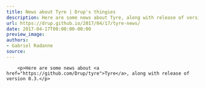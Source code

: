 ```yaml
---
title: News about Tyre | Drup's thingies
description: Here are some news about Tyre, along with release of version 0.3.
url: https://drup.github.io/2017/04/17/tyre-news/
date: 2017-04-17T00:00:00-00:00
preview_image:
authors:
- Gabriel Radanne
source:
---
```



        
        
        
        <p>Here are some news about <a href="https://github.com/Drup/tyre">Tyre</a>, along with release of version 0.3.</p>


        
        
